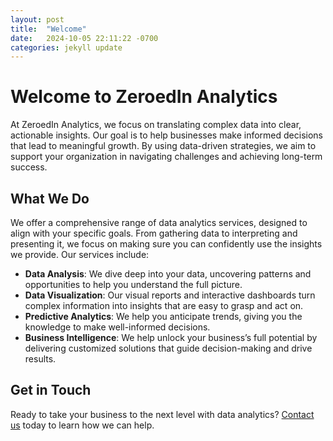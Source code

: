 ```yaml
---
layout: post
title:  "Welcome"
date:   2024-10-05 22:11:22 -0700
categories: jekyll update
---
```


# Welcome to ZeroedIn Analytics

At ZeroedIn Analytics, we focus on translating complex data into clear, actionable insights. Our goal is to help businesses make informed decisions that lead to meaningful growth. By using data-driven strategies, we aim to support your organization in navigating challenges and achieving long-term success.

## What We Do

We offer a comprehensive range of data analytics services, designed to align with your specific goals. From gathering data to interpreting and presenting it, we focus on making sure you can confidently use the insights we provide. Our services include:

- **Data Analysis**: We dive deep into your data, uncovering patterns and opportunities to help you understand the full picture.
- **Data Visualization**: Our visual reports and interactive dashboards turn complex information into insights that are easy to grasp and act on.
- **Predictive Analytics**: We help you anticipate trends, giving you the knowledge to make well-informed decisions.
- **Business Intelligence**: We help unlock your business’s full potential by delivering customized solutions that guide decision-making and drive results.


## Get in Touch

Ready to take your business to the next level with data analytics? [Contact us](mailto:info@yourcompany.com) today to learn how we can help.
